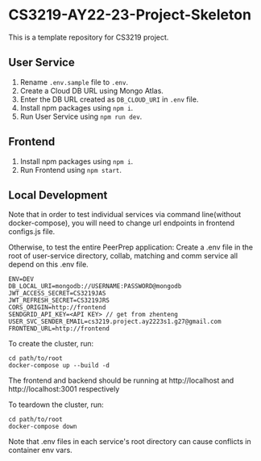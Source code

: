 # CS3219-AY22-23-Project-Skeleton

This is a template repository for CS3219 project.

## User Service
1. Rename `.env.sample` file to `.env`.
2. Create a Cloud DB URL using Mongo Atlas.
3. Enter the DB URL created as `DB_CLOUD_URI` in `.env` file.
4. Install npm packages using `npm i`.
5. Run User Service using `npm run dev`.

## Frontend
1. Install npm packages using `npm i`.
2. Run Frontend using `npm start`.

## Local Development
Note that in order to test individual services via command line(without docker-compose), you will need to change url endpoints in frontend configs.js file. 

Otherwise, to test the entire PeerPrep application:
Create a .env file in the root of user-service directory, collab, matching and comm service all depend on this .env file.
    
    ENV=DEV
    DB_LOCAL_URI=mongodb://USERNAME:PASSWORD@mongodb
    JWT_ACCESS_SECRET=CS3219JAS
    JWT_REFRESH_SECRET=CS3219JRS
    CORS_ORIGIN=http://frontend
    SENDGRID_API_KEY=<API KEY> // get from zhenteng
    USER_SVC_SENDER_EMAIL=cs3219.project.ay2223s1.g27@gmail.com
    FRONTEND_URL=http://frontend

To create the cluster, run:

    cd path/to/root
    docker-compose up --build -d

The frontend and backend should be running at http://localhost and http://localhost:3001 respectively

To teardown the cluster, run:

    cd path/to/root
    docker-compose down

Note that .env files in each service's root directory can cause conflicts in container env vars. 